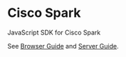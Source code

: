 # Cisco Spark

JavaScript SDK for Cisco Spark

See [Browser Guide](https://ciscospark.github.io/spark-js-sdk/example/browsers) and [Server Guide](https://ciscospark.github.io/spark-js-sdk/example/servers).
